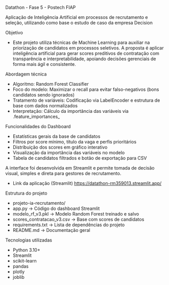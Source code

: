 Datathon - Fase 5 - Postech FIAP

Aplicação de Inteligência Artificial em processos de recrutamento e seleção, utilizando como base o estudo de caso da empresa Decision

Objetivo
- Este projeto utiliza técnicas de Machine Learning para auxiliar na priorização de candidatos em processos seletivos. A proposta é aplicar inteligência artificial para gerar scores preditivos de contratação com transparência e interpretabilidade, apoiando decisões gerenciais de forma mais ágil e consistente.

Abordagem técnica
- Algoritmo: Random Forest Classifier
- Foco do modelo: Maximizar o recall para evitar falso-negativos (bons candidatos sendo ignorados)
- Tratamento de variáveis: Codificação via LabelEncoder e estrutura de base com dados normalizados
- Interpretação: Cálculo da importância das variáveis via .feature_importances_

Funcionalidades do Dashboard
- Estatísticas gerais da base de candidatos
- Filtros por score mínimo, título da vaga e perfis prioritários
- Distribuição dos scores em gráfico interativo
- Visualização da importância das variáveis no modelo
- Tabela de candidatos filtrados e botão de exportação para CSV

A interface foi desenvolvida em Streamlit e permite tomada de decisão visual, simples e direta para gestores de recrutamento.
- Link da aplicação (Streamlit) https://datathon-rm359013.streamlit.app/

Estrutura do projeto
- projeto-ia-recrutamento/
-   app.py                    → Código do dashboard Streamlit
-   modelo_rf_v3.pkl          → Modelo Random Forest treinado e salvo
-   scores_contratacao_v3.csv → Base com scores de candidatos
-   requirements.txt          → Lista de dependências do projeto
-   README.md                 → Documentação geral

Tecnologias utilizadas
- Python 3.10+
- Streamlit
- scikit-learn
- pandas
- plotly
- joblib
